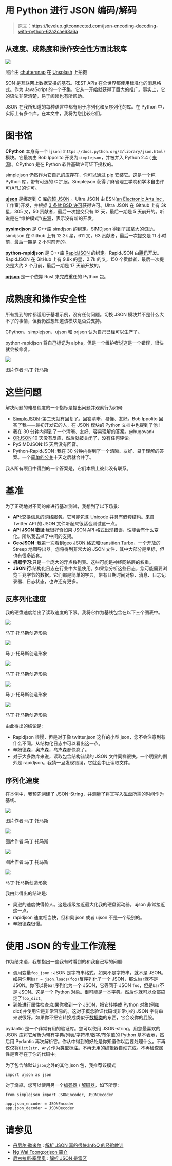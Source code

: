 # 用 Python 进行 JSON 编码/解码

> 原文：<https://levelup.gitconnected.com/json-encoding-decoding-with-python-62a2cae63a6a>

## 从速度、成熟度和操作安全性方面比较库

![](img/b8e59d0c32a525b92bdf9c57e80a9af6.png)

照片由 [chuttersnap](https://unsplash.com/@chuttersnap?utm_source=medium&utm_medium=referral) 在 [Unsplash](https://unsplash.com?utm_source=medium&utm_medium=referral) 上拍摄

SON 是互联网上数据交换的基石。REST APIs 在全世界都使用标准化的消息格式。作为 JavaScript 的一个子集，它从一开始就获得了巨大的推广。事实上，它的语法非常清楚，易于阅读也有所帮助。

JSON 在我所知道的每种语言中都有用于序列化和反序列化的库。在 Python 中，实际上有多个库。在本文中，我将为您比较它们。

# 图书馆

**CPython** 本身有一个`[json](https://docs.python.org/3/library/json.html)`模块。它最初由 Bob Ippolito 开发为`simplejson`，并被并入 Python 2.4 ( [来源](https://docs.python.org/3/whatsnew/2.6.html#the-json-module-javascript-object-notation))。CPython 是在 Python 软件基础许可证下授权的。

simplejson 仍然作为它自己的库存在，你可以通过 pip 安装它。这是一个纯 Python 库，带有可选的 C 扩展。Simplejson 获得了麻省理工学院和学术自由许可(AFL)的许可。

[**ujson**](https://pypi.org/project/ujson/) 是绑定到 C 库[的超 JSON](https://github.com/ultrajson/ultrajson) 。Ultra JSON 由 ESN([an Electronic Arts Inc .](https://techcrunch.com/2012/09/26/electronic-arts-buys-online-gaming-development-studio-esn/)工作室)开发，并根据 [3 条款 BSD 许可](https://tldrlegal.com/license/bsd-3-clause-license-(revised))获得许可。Ultra JSON 在 Github 上有 3k 星，305 叉，50 贡献者，最后一次提交只有 12 天，最后一期是 5 天前开的。听说是在“维护模式”([来源](https://github.com/ultrajson/ultrajson/issues/428#issuecomment-699456053)，表示没有新的开发。

**pysimdjson** 是 C++库 [simdjson](https://github.com/simdjson/simdjson) 的绑定。SIMDjson 得到了加拿大的资助。simdjson 在 Github 上有 12.2k 星，611 叉，63 贡献者，最后一次提交是 11 小时前，最后一期是 2 小时前开的。

**python-rapidjson** 是 C++库 [RapidJSON](https://github.com/Tencent/rapidjson) 的绑定。RapidJSON 由[腾讯](https://en.wikipedia.org/wiki/Tencent)开发。RapidJSON 在 GitHub 上有 9.8k 的星，2.7k 的叉，150 个贡献者，最后一次提交是大约 2 个月前，最后一期是 17 天前开放的。

[**orjson**](https://pypi.org/project/orjson/) 是一个依靠 Rust 来完成重任的 Python 包。

# 成熟度和操作安全性

所有提到的库都适用于基准示例，没有任何问题。切换 JSON 模块并不是什么大不了的事情，但我仍然想知道该模块是否受支持。

CPython、simplejson、ujson 和 orjson 认为自己已经可以生产了。

python-rapidjson 将自己标记为 alpha，但是一个维护者说这是一个错误，很快就会被修复。

![](img/328076c2c1c9df0f96e1881282dccac4.png)

图片作者:马丁·托马斯

# 这些问题

解决问题的难易程度的一个指标是提出问题并观察行为如何:

*   [SimpleJSON](https://github.com/simplejson/simplejson/issues/267) :第二天就有回复了。回答清晰、易懂、友好。Bob Ippolito 回答了我——最初开发它的人，在 JSON 模块的 Python 文档中也提到了他！
*   我在 30 分钟内得到了一个清晰、友好、容易理解的答案。@hugovank
*   [ORJSON](https://github.com/ijl/orjson/issues/127):10 天没有反应，然后就被关闭了，没有任何评论。
*   PySIMDJSON:15 天后没有回音。
*   Python-RapidJSON :我在 30 分钟内得到了一个清晰、友好、易于理解的答案。一个[简单的公关](https://github.com/python-rapidjson/python-rapidjson/pull/143)十天之后就合并了。

我从所有项目中得到的一个答案是，它们本质上彼此没有联系。

# 基准

为了正确地对不同的库进行基准测试，我想到了以下场景:

*   **API**:交换信息的网络服务。它可能包含 Unicode 并具有嵌套结构。来自 Twitter API 的 JSON 文件听起来很适合测试这一点。
*   **API JSON 错误**:我很好奇如果 JSON API 格式出现错误，性能会有什么变化。所以我去掉了中间的支架。
*   **GeoJSON** :我第一次看到[geo JSON 格式](https://en.wikipedia.org/wiki/GeoJSON)和[transition Turbo](https://overpass-turbo.eu/)，一个开放的 Streep 地图导出器。您将得到非常大的 JSON 文件，其中大部分是坐标，但也有很多嵌套。
*   **机器学习**:只是一个庞大的浮点数列表。这些可能是神经网络层的权重。
*   **JSON 行**:结构化日志在行业中大量使用。如果您分析这些日志，您可能需要浏览千兆字节的数据。它们都是简单的字典，带有日期时间对象、消息、日志记录器、日志状态，也许还有更多。

## 反序列化速度

我的硬盘速度给出了读取速度的下限。我将它作为基线包含在以下三个图表中。

![](img/0feff4a4ca95d92f5a99c88369b374b4.png)

马丁·托马斯创造形象

![](img/33b2cc5cb4d618ab118178e6709da994.png)

马丁·托马斯创造形象

![](img/ae669c5618918c4860fd05842d6336c8.png)

马丁·托马斯创造形象

![](img/fecb3636681df07aa5ecee742e921bb8.png)

马丁·托马斯创造形象

![](img/821ce6ec309e551299573362d3f351fb.png)

马丁·托马斯创造形象

由此得出的结论是:

*   Rapidjson 很慢，但是对于像 twitter.json 这样的小型 json，您不会注意到有什么不同。从结构化日志中可以看出这一点。
*   辛姆德森，奥杰森，乌杰森都快疯了。
*   对于大多数库来说，读取包含结构错误的 JSON 文件同样很快。一个明显的例外是 rapidjson。我猜一旦发现错误，它就会中止读取文件。

## 序列化速度

在本例中，我预先创建了 JSON-String，并测量了将其写入磁盘所需的时间作为基线。

![](img/2388e6527d54808bfbe2e879a15537d2.png)

图片作者:马丁·托马斯

![](img/98e0109a99f4ff9d43e420852bca4841.png)

图片作者:马丁·托马斯

![](img/befc0c9d45b2c8573f21fb862ac3f248.png)

图片作者:马丁·托马斯

![](img/2357d94cc65ce8fc05efbb7d708bbcfb.png)

马丁·托马斯创造形象

我由此得出的结论是:

*   奥逊的速度快得惊人。这是超级接近最大化我的硬盘驱动器。ujson 非常接近这一点。
*   rapidjson 速度相当快，但和奥 json 或者 ujson 不是一个级别的。
*   辛姆德森很慢。

# 使用 JSON 的专业工作流程

作为结束语，我想指出一些我有时看到的和我自己写的问题:

*   调用变量`foo_json` : JSON 是字符串格式。如果不是字符串，就不是 JSON。如果你用`bar = json.loads(foo)`反序列化了一个 JSON，那么`bar`就不是 JSON。你可以将`bar`序列化为一个 JSON，它等同于 JSON `foo`，但是`bar`不是 JSON。这是一个 Python 对象。很可能是一本字典。然后你就可以全部搞定了`foo_dict`。
*   到处进行属性检查:如果你收到一个 JSON，把它转换成 Python 对象(例如 dict)并使用它是非常容易的。这对于概念验证代码或非常小的 JSON 字符串来说很好。如果你不把它转换成类似于[数据类](https://docs.python.org/3/library/dataclasses.html)的东西，它会咬你的屁股。

pydantic 是一个非常有用的验证库。您可以使用 JSON-string，用您最喜欢的 JSON 库将它解析为带有字典/列表/字符串/数字/布尔值的 Python 基本表示，然后用 Pydantic 再次解析它。你从中得到的好处是你知道你以后要处理什么。不再仅仅将`Dict[str, Any]`作为[类型标注](https://medium.com/analytics-vidhya/type-annotations-in-python-3-8-3b401384403d)。不再无用的编辑器自动完成。不再检查属性是否存在于你的代码中。

为了包含除默认`json`之外的其他 json 包，我推荐该模式

```
import ujson as json
```

对于烧瓶，您可以使用另一个[编码器](https://flask.palletsprojects.com/en/1.1.x/api/#flask.json.JSONEncoder) / [解码器](https://flask.palletsprojects.com/en/1.1.x/api/#flask.json.JSONDecoder)，如下所示:

```
from simplejson import JSONEncoder, JSONDecoder

app.json_encoder = JSONEncoder
app.json_decoder = JSONDecoder
```

# 请参见

*   [丹尼尔·勒米尔](https://medium.com/u/c087890e7b68?source=post_page-----62a2cae63a6a--------------------------------) : [解析 JSON 真的很快:InfoQ 的经验教训](https://www.youtube.com/watch?v=wlvKAT7SZIQ)
*   [Ng Wai Foong](https://medium.com/u/9d91b858f6e4?source=post_page-----62a2cae63a6a--------------------------------):[orjson 简介](/introduction-to-orjson-3d06dde79208)
*   [尼古拉斯·塞里奥](https://medium.com/u/94828466f99?source=post_page-----62a2cae63a6a--------------------------------) : [解析 JSON 是雷区](http://seriot.ch/parsing_json.php)